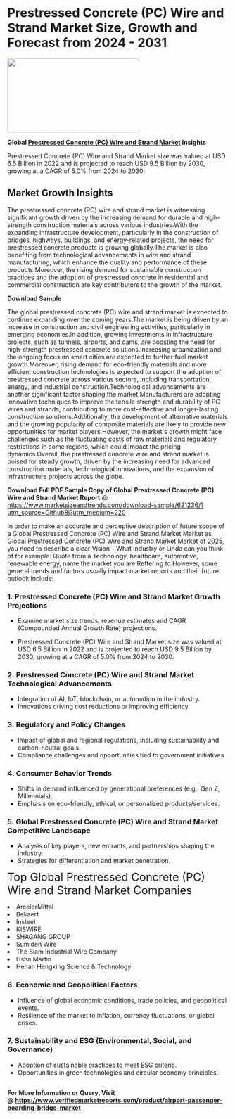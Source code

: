 <H1>Prestressed Concrete (PC) Wire and Strand Market Size, Growth and Forecast from 2024 - 2031</H1><img class="aligncenter size-medium wp-image-584254" src="https://thirdeyenews.in/wp-content/uploads/2024/09/Global-Market-Research-300x168.jpeg" alt="" width="300" height="168" /><p><strong>Global&nbsp;<a href="https://www.marketsizeandtrends.com/download-sample/621236/?utm_source=Github8j?utm_medium=220">Prestressed Concrete (PC) Wire and Strand Market</a> Insights</strong></p><p>Prestressed Concrete (PC) Wire and Strand Market size was valued at USD 6.5 Billion in 2022 and is projected to reach USD 9.5 Billion by 2030, growing at a CAGR of 5.0% from 2024 to 2030.</p><p><h2>Market Growth Insights</h2> <p>The prestressed concrete (PC) wire and strand market is witnessing significant growth driven by the increasing demand for durable and high-strength construction materials across various industries.With the expanding infrastructure development, particularly in the construction of bridges, highways, buildings, and energy-related projects, the need for prestressed concrete products is growing globally.The market is also benefiting from technological advancements in wire and strand manufacturing, which enhance the quality and performance of these products.Moreover, the rising demand for sustainable construction practices and the adoption of prestressed concrete in residential and commercial construction are key contributors to the growth of the market.</p> <p><strong>Download Sample</strong></p> <p>The global prestressed concrete (PC) wire and strand market is expected to continue expanding over the coming years.The market is being driven by an increase in construction and civil engineering activities, particularly in emerging economies.In addition, growing investments in infrastructure projects, such as tunnels, airports, and dams, are boosting the need for high-strength prestressed concrete solutions.Increasing urbanization and the ongoing focus on smart cities are expected to further fuel market growth.Moreover, rising demand for eco-friendly materials and more efficient construction technologies is expected to support the adoption of prestressed concrete across various sectors, including transportation, energy, and industrial construction.Technological advancements are another significant factor shaping the market.Manufacturers are adopting innovative techniques to improve the tensile strength and durability of PC wires and strands, contributing to more cost-effective and longer-lasting construction solutions.Additionally, the development of alternative materials and the growing popularity of composite materials are likely to provide new opportunities for market players.However, the market's growth might face challenges such as the fluctuating costs of raw materials and regulatory restrictions in some regions, which could impact the pricing dynamics.Overall, the prestressed concrete wire and strand market is poised for steady growth, driven by the increasing need for advanced construction materials, technological innovations, and the expansion of infrastructure projects across the globe.</p> <p><span class=""><strong>Download Full PDF Sample Copy of Global Prestressed Concrete (PC) Wire and Strand Market Report</strong> @ <a href="https://www.marketsizeandtrends.com/download-sample/621236/?utm_source=Github8j?utm_medium=220" target="_blank">https://www.marketsizeandtrends.com/download-sample/621236/?utm_source=Github8j?utm_medium=220</a></span></p><p>In order to make an accurate and perceptive description of future scope of a Global&nbsp;Prestressed Concrete (PC) Wire and Strand Market Market as Global&nbsp;Prestressed Concrete (PC) Wire and Strand Market Market of 2025, you need to describe a clear Vision &ndash; What Industry or Linda can you think of for example: Quote from a Technology, healthcare, automotive, renewable energy, name the market you are Reffering to.However, some general trends and factors usually impact market reports and their future outlook include:</p><h3>1.&nbsp;<strong>Prestressed Concrete (PC) Wire and Strand Market Growth Projections</strong></h3><ul><li>Examine market size trends, revenue estimates and CAGR (Compounded Annual Growth Rate) projections.</li><li><p>Prestressed Concrete (PC) Wire and Strand Market size was valued at USD 6.5 Billion in 2022 and is projected to reach USD 9.5 Billion by 2030, growing at a CAGR of 5.0% from 2024 to 2030.</p></li></ul><h3>2.&nbsp;<strong>Prestressed Concrete (PC) Wire and Strand Market Technological Advancements</strong></h3><ul><li>Integration of AI, IoT, blockchain, or automation in the industry.</li><li>Innovations driving cost reductions or improving efficiency.</li></ul><h3>3.&nbsp;<strong>Regulatory and Policy Changes</strong></h3><ul><li>Impact of global and regional regulations, including sustainability and carbon-neutral goals.</li><li>Compliance challenges and opportunities tied to government initiatives.</li></ul><h3>4.&nbsp;<strong>Consumer Behavior Trends</strong></h3><ul><li>Shifts in demand influenced by generational preferences (e.g., Gen Z, Millennials).</li><li>Emphasis on eco-friendly, ethical, or personalized products/services.</li></ul><h3>5.&nbsp;<strong>Global Prestressed Concrete (PC) Wire and Strand Market Competitive Landscape</strong></h3><ul><li>Analysis of key players, new entrants, and partnerships shaping the industry.</li><li>Strategies for differentiation and market penetration.</li></ul><p data-pm-slice="1 1 []"><span style="color: inherit; font-family: inherit; font-size: 25px;">Top Global Prestressed Concrete (PC) Wire and Strand Market Companies</span></p><div class="" data-test-id=""><p><li>ArcelorMittal</li><li> Bekaert</li><li> Insteel</li><li> KISWIRE</li><li> SHAGANG GROUP</li><li> Sumiden Wire</li><li> The Siam Industrial Wire Company</li><li> Usha Martin</li><li> Henan Hengxing Science & Technology</li></p></div><h3>6.&nbsp;<strong>Economic and Geopolitical Factors</strong></h3><ul><li>Influence of global economic conditions, trade policies, and geopolitical events.</li><li>Resilience of the market to inflation, currency fluctuations, or global crises.</li></ul><h3>7.&nbsp;<strong>Sustainability and ESG (Environmental, Social, and Governance)</strong></h3><ul><li>Adoption of sustainable practices to meet ESG criteria.</li><li>Opportunities in green technologies and circular economy principles.</li></ul><h2><strong style="font-size: 14px;">For More Information or Query, Visit @&nbsp;</strong><a style="background-color: #ffffff; font-size: 14px;" href="https://www.marketsizeandtrends.com/report/prestressed-concrete-pc-wire-and-strand-market/" target="_blank">https://www.verifiedmarketreports.com/product/airport-passenger-boarding-bridge-market</a></h2>
